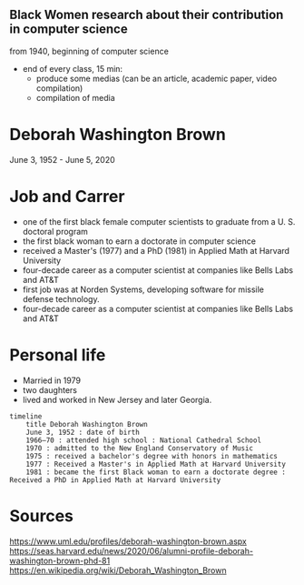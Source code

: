## Black Women research about their contribution in computer science

from 1940, beginning of computer science

- end of every class, 15 min:
    - produce some medias (can be an article, academic paper, video compilation)
    - compilation of media

# Deborah Washington Brown

June 3, 1952 - June 5, 2020

# Job and Carrer

- one of the first black female computer scientists to graduate from a U. S. doctoral program
- the first black woman to earn a doctorate in computer science
- received a Master's (1977) and a PhD (1981) in Applied Math at Harvard University
- four-decade career as a computer scientist at companies like Bells Labs and AT&T
- first job was at Norden Systems, developing software for missile defense technology.
- four-decade career as a computer scientist at companies like Bells Labs and AT&T

# Personal life

- Married in 1979
- two daughters
- lived and worked in New Jersey and later Georgia.

```mermaid
timeline
    title Deborah Washington Brown
    June 3, 1952 : date of birth
    1966–70 : attended high school : National Cathedral School
    1970 : admitted to the New England Conservatory of Music
    1975 : received a bachelor's degree with honors in mathematics
    1977 : Received a Master's in Applied Math at Harvard University
    1981 : became the first Black woman to earn a doctorate degree : Received a PhD in Applied Math at Harvard University
```

# Sources

https://www.uml.edu/profiles/deborah-washington-brown.aspx
https://seas.harvard.edu/news/2020/06/alumni-profile-deborah-washington-brown-phd-81
https://en.wikipedia.org/wiki/Deborah_Washington_Brown